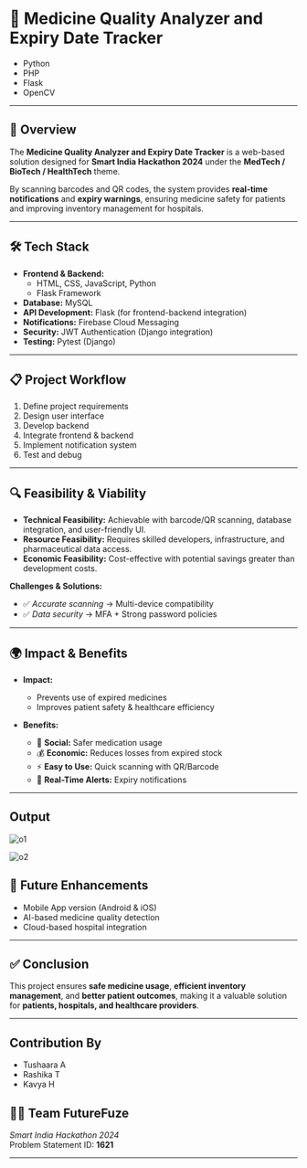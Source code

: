# 💊 Medicine Quality Analyzer and Expiry Date Tracker  

- Python 
- PHP  
- Flask 
- OpenCV
 


---

## 📌 Overview  
The **Medicine Quality Analyzer and Expiry Date Tracker** is a web-based solution designed for **Smart India Hackathon 2024** under the **MedTech / BioTech / HealthTech** theme.  

By scanning barcodes and QR codes, the system provides **real-time notifications** and **expiry warnings**, ensuring medicine safety for patients and improving inventory management for hospitals.  

---

## 🛠️ Tech Stack  

- **Frontend & Backend:**  
  - HTML, CSS, JavaScript, Python  
  - Flask Framework  
- **Database:** MySQL  
- **API Development:** Flask (for frontend-backend integration)  
- **Notifications:** Firebase Cloud Messaging  
- **Security:** JWT Authentication (Django integration)  
- **Testing:** Pytest (Django)  

---

## 📋 Project Workflow  

1. Define project requirements  
2. Design user interface  
3. Develop backend  
4. Integrate frontend & backend  
5. Implement notification system  
6. Test and debug  

---

## 🔍 Feasibility & Viability  

- **Technical Feasibility:** Achievable with barcode/QR scanning, database integration, and user-friendly UI.  
- **Resource Feasibility:** Requires skilled developers, infrastructure, and pharmaceutical data access.  
- **Economic Feasibility:** Cost-effective with potential savings greater than development costs.  

**Challenges & Solutions:**  
- ✅ *Accurate scanning* → Multi-device compatibility  
- ✅ *Data security* → MFA + Strong password policies  

---

## 🌍 Impact & Benefits  

- **Impact:**  
  - Prevents use of expired medicines  
  - Improves patient safety & healthcare efficiency  

- **Benefits:**  
  - 🏥 **Social:** Safer medication usage  
  - 💰 **Economic:** Reduces losses from expired stock  
  - ⚡ **Easy to Use:** Quick scanning with QR/Barcode  
  - 🔔 **Real-Time Alerts:** Expiry notifications  

---
## Output
![o1](https://github.com/user-attachments/assets/bab36079-3b96-4ed0-88f4-bd5d2f20ac5c)

![o2](https://github.com/user-attachments/assets/6e58b8e0-c050-4b43-b347-0429a617fbd2)

## 🚀 Future Enhancements  

- Mobile App version (Android & iOS)  
- AI-based medicine quality detection  
- Cloud-based hospital integration  

---

## ✅ Conclusion  
This project ensures **safe medicine usage**, **efficient inventory management**, and **better patient outcomes**, making it a valuable solution for **patients, hospitals, and healthcare providers**.  

---
## Contribution By
- Tushaara A
- Rashika T
- Kavya H

## 👨‍💻 Team FutureFuze  
*Smart India Hackathon 2024*  
Problem Statement ID: **1621**  

---
